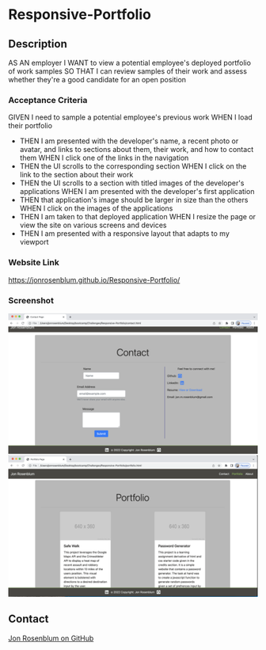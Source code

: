 # Responsive-Portfolio

## Description

AS AN employer
I WANT to view a potential employee's deployed portfolio of work samples
SO THAT I can review samples of their work and assess whether they're a good candidate for an open position

### Acceptance Criteria

GIVEN I need to sample a potential employee's previous work
WHEN I load their portfolio

- THEN I am presented with the developer's name, a recent photo or avatar, and links to sections about them, their work, and how to contact them
  WHEN I click one of the links in the navigation
- THEN the UI scrolls to the corresponding section
  WHEN I click on the link to the section about their work
- THEN the UI scrolls to a section with titled images of the developer's applications
  WHEN I am presented with the developer's first application
- THEN that application's image should be larger in size than the others
  WHEN I click on the images of the applications
- THEN I am taken to that deployed application
  WHEN I resize the page or view the site on various screens and devices
- THEN I am presented with a responsive layout that adapts to my viewport

### Website Link

https://jonrosenblum.github.io/Responsive-Portfolio/

### Screenshot

![screenshot](./Assets/Screen%20Shot%202022-06-14%20at%203.58.57%20PM.png)
![screenshot](./Assets/Screen%20Shot%202022-06-14%20at%203.59.04%20PM.png)

## Contact

[Jon Rosenblum on GitHub](http://github.com/jonrosenblum)
